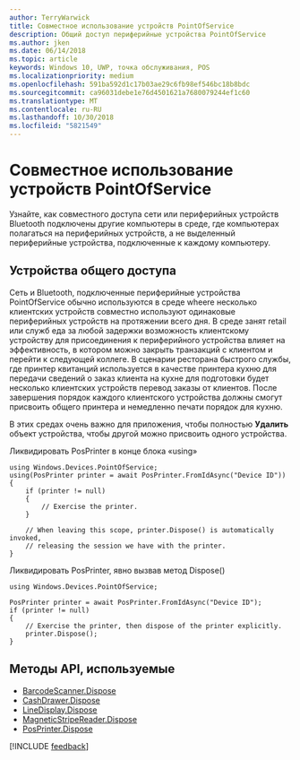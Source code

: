 ```yaml
---
author: TerryWarwick
title: Совместное использование устройств PointOfService
description: Общий доступ периферийные устройства PointOfService
ms.author: jken
ms.date: 06/14/2018
ms.topic: article
keywords: Windows 10, UWP, точка обслуживания, POS
ms.localizationpriority: medium
ms.openlocfilehash: 591ba592d1c17b03ae29c6fb98ef546bc18b8bdc
ms.sourcegitcommit: ca96031debe1e76d4501621a7680079244ef1c60
ms.translationtype: MT
ms.contentlocale: ru-RU
ms.lasthandoff: 10/30/2018
ms.locfileid: "5821549"
---
```

# <a name="pointofservice-device-sharing"></a>Совместное использование устройств PointOfService

Узнайте, как совместного доступа сети или периферийных устройств Bluetooth подключены другие компьютеры в среде, где компьютерах полагаться на периферийных устройств, а не выделенный периферийные устройства, подключенные к каждому компьютеру.

## <a name="device-sharing"></a>Устройства общего доступа

Сеть и Bluetooth, подключенные периферийные устройства PointOfService обычно используются в среде wheere несколько клиентских устройств совместно используют одинаковые периферийных устройств на протяжении всего дня.  В среде занят retail или служб еда за любой задержки возможность клиентскому устройству для присоединения к периферийного устройства влияет на эффективность, в котором можно закрыть транзакций с клиентом и перейти к следующей коллеге. В сценарии ресторана быстрого службы, где принтер квитанций используется в качестве принтера кухню для передачи сведений о заказ клиента на кухне для подготовки будет несколько клиентских устройств перевод заказы от клиентов.  После завершения порядок каждого клиентского устройства должны смогут присвоить общего принтера и немедленно печати порядок для кухню.

В этих средах очень важно для приложения, чтобы полностью **Удалить** объект устройства, чтобы другой можно присвоить одного устройства.

Ликвидировать PosPrinter в конце блока «using»

```Csharp 
using Windows.Devices.PointOfService;
using(PosPrinter printer = await PosPrinter.FromIdAsync("Device ID"))
{
    if (printer != null)
    {
        // Exercise the printer.
    }

    // When leaving this scope, printer.Dispose() is automatically invoked, 
    // releasing the session we have with the printer.
}
```


Ликвидировать PosPrinter, явно вызвав метод Dispose()

```Csharp 
using Windows.Devices.PointOfService;

PosPrinter printer = await PosPrinter.FromIdAsync("Device ID");
if (printer != null)
{
    // Exercise the printer, then dispose of the printer explicitly.
    printer.Dispose();
}
```

## <a name="api-methods-used"></a>Методы API, используемые 

+ [BarcodeScanner.Dispose](https://docs.microsoft.com/uwp/api/windows.devices.pointofservice.barcodescanner.dispose) 
+ [CashDrawer.Dispose](https://docs.microsoft.com/uwp/api/windows.devices.pointofservice.cashdrawer.dispose) 
+ [LineDisplay.Dispose](https://docs.microsoft.com/uwp/api/windows.devices.pointofservice.linedisplay.dispose) 
+ [MagneticStripeReader.Dispose](https://docs.microsoft.com/uwp/api/windows.devices.pointofservice.magneticstripereader.dispose)  
+ [PosPrinter.Dispose](https://docs.microsoft.com/uwp/api/windows.devices.pointofservice.posprinter.dispose) 


[!INCLUDE [feedback](./includes/pos-feedback.md)]
